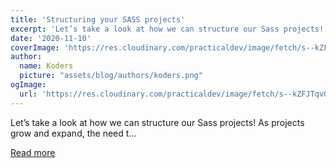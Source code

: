 ```yaml
---
title: 'Structuring your SASS projects'
excerpt: 'Let’s take a look at how we can structure our Sass projects!  As projects grow and expand, the need t...'
date: '2020-11-10'
coverImage: 'https://res.cloudinary.com/practicaldev/image/fetch/s--kZFJTqvQ--/c_imagga_scale,f_auto,fl_progressive,h_420,q_auto,w_1000/https://dev-to-uploads.s3.amazonaws.com/i/0lmqavis1sfxmzknhngc.jpg'
author:
  name: Koders
  picture: "assets/blog/authors/koders.png"
ogImage:
  url: 'https://res.cloudinary.com/practicaldev/image/fetch/s--kZFJTqvQ--/c_imagga_scale,f_auto,fl_progressive,h_420,q_auto,w_1000/https://dev-to-uploads.s3.amazonaws.com/i/0lmqavis1sfxmzknhngc.jpg'
---
```


Let’s take a look at how we can structure our Sass projects!  As projects grow and expand, the need t...

[Read more](https://dev.to/timothyrobards/structuring-your-sass-projects-50cm)
